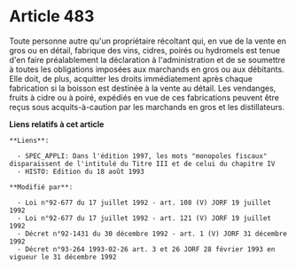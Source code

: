 # Article 483

Toute personne autre qu'un propriétaire récoltant qui, en vue de la vente en gros ou en détail, fabrique des vins, cidres,
poirés ou hydromels est tenue d'en faire préalablement la déclaration à l'administration et de se soumettre à toutes les
obligations imposées aux marchands en gros ou aux débitants. Elle doit, de plus, acquitter les droits immédiatement après
chaque fabrication si la boisson est destinée à la vente au détail. Les vendanges, fruits à cidre ou à poiré, expédiés en vue
de ces fabrications peuvent être reçus sous acquits-à-caution par les marchands en gros et les distillateurs.

**Liens relatifs à cet article**

	**Liens**:

	  - SPEC_APPLI: Dans l'édition 1997, les mots "monopoles fiscaux" disparaissent de l'intitulé du Titre III et de celui du chapitre IV
	  - HISTO: Edition du 18 août 1993

	**Modifié par**:

	  - Loi n°92-677 du 17 juillet 1992 - art. 108 (V) JORF 19 juillet 1992
	  - Loi n°92-677 du 17 juillet 1992 - art. 121 (V) JORF 19 juillet 1992
	  - Décret n°92-1431 du 30 décembre 1992 - art. 1 (V) JORF 31 décembre 1992
	  - Décret n°93-264 1993-02-26 art. 3 et 26 JORF 28 février 1993 en vigueur le 31 décembre 1992
